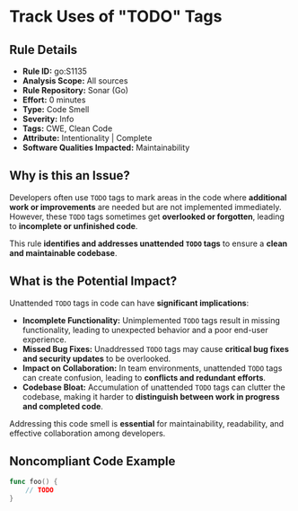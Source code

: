 # Track Uses of "TODO" Tags

## Rule Details

- **Rule ID:** go:S1135  
- **Analysis Scope:** All sources  
- **Rule Repository:** Sonar (Go)  
- **Effort:** 0 minutes  
- **Type:** Code Smell  
- **Severity:** Info  
- **Tags:** CWE, Clean Code  
- **Attribute:** Intentionality | Complete  
- **Software Qualities Impacted:** Maintainability  

## Why is this an Issue?

Developers often use `TODO` tags to mark areas in the code where **additional work or improvements** are needed but are not implemented immediately. However, these `TODO` tags sometimes get **overlooked or forgotten**, leading to **incomplete or unfinished code**.

This rule **identifies and addresses unattended `TODO` tags** to ensure a **clean and maintainable codebase**.

## What is the Potential Impact?

Unattended `TODO` tags in code can have **significant implications**:

- **Incomplete Functionality:** Unimplemented `TODO` tags result in missing functionality, leading to unexpected behavior and a poor end-user experience.
- **Missed Bug Fixes:** Unaddressed `TODO` tags may cause **critical bug fixes and security updates** to be overlooked.
- **Impact on Collaboration:** In team environments, unattended `TODO` tags can create confusion, leading to **conflicts and redundant efforts**.
- **Codebase Bloat:** Accumulation of unattended `TODO` tags can clutter the codebase, making it harder to **distinguish between work in progress and completed code**.

Addressing this code smell is **essential** for maintainability, readability, and effective collaboration among developers.

## Noncompliant Code Example

```go
func foo() {
    // TODO
}
```

